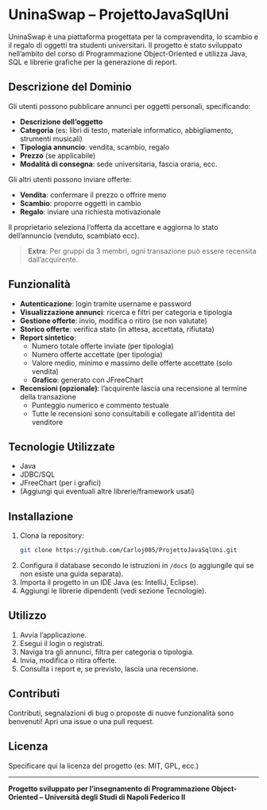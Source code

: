 # UninaSwap – ProjettoJavaSqlUni

UninaSwap è una piattaforma progettata per la compravendita, lo scambio e il regalo di oggetti tra studenti universitari. Il progetto è stato sviluppato nell’ambito del corso di Programmazione Object-Oriented e utilizza Java, SQL e librerie grafiche per la generazione di report.

## Descrizione del Dominio

Gli utenti possono pubblicare annunci per oggetti personali, specificando:
- **Descrizione dell’oggetto**
- **Categoria** (es: libri di testo, materiale informatico, abbigliamento, strumenti musicali)
- **Tipologia annuncio**: vendita, scambio, regalo
- **Prezzo** (se applicabile)
- **Modalità di consegna**: sede universitaria, fascia oraria, ecc.

Gli altri utenti possono inviare offerte:
- **Vendita**: confermare il prezzo o offrire meno
- **Scambio**: proporre oggetti in cambio
- **Regalo**: inviare una richiesta motivazionale

Il proprietario seleziona l’offerta da accettare e aggiorna lo stato dell’annuncio (venduto, scambiato ecc).

> **Extra**: Per gruppi da 3 membri, ogni transazione può essere recensita dall’acquirente.

## Funzionalità

- **Autenticazione**: login tramite username e password
- **Visualizzazione annunci**: ricerca e filtri per categoria e tipologia
- **Gestione offerte**: invio, modifica o ritiro (se non valutate)
- **Storico offerte**: verifica stato (in attesa, accettata, rifiutata)
- **Report sintetico**: 
  - Numero totale offerte inviate (per tipologia)
  - Numero offerte accettate (per tipologia)
  - Valore medio, minimo e massimo delle offerte accettate (solo vendita)
  - **Grafico**: generato con JFreeChart
- **Recensioni (opzionale)**: l’acquirente lascia una recensione al termine della transazione
  - Punteggio numerico e commento testuale
  - Tutte le recensioni sono consultabili e collegate all’identità del venditore

## Tecnologie Utilizzate

- Java
- JDBC/SQL
- JFreeChart (per i grafici)
- (Aggiungi qui eventuali altre librerie/framework usati)

## Installazione

1. Clona la repository:
   ```bash
   git clone https://github.com/Carloj005/ProjettoJavaSqlUni.git
   ```
2. Configura il database secondo le istruzioni in `/docs` (o aggiungile qui se non esiste una guida separata).
3. Importa il progetto in un IDE Java (es: IntelliJ, Eclipse).
4. Aggiungi le librerie dipendenti (vedi sezione Tecnologie).

## Utilizzo

1. Avvia l’applicazione.
2. Esegui il login o registrati.
3. Naviga tra gli annunci, filtra per categoria o tipologia.
4. Invia, modifica o ritira offerte.
5. Consulta i report e, se previsto, lascia una recensione.

## Contributi

Contributi, segnalazioni di bug o proposte di nuove funzionalità sono benvenuti! Apri una issue o una pull request.

## Licenza

Specificare qui la licenza del progetto (es: MIT, GPL, ecc.)

---

**Progetto sviluppato per l’insegnamento di Programmazione Object-Oriented – Università degli Studi di Napoli Federico II**
